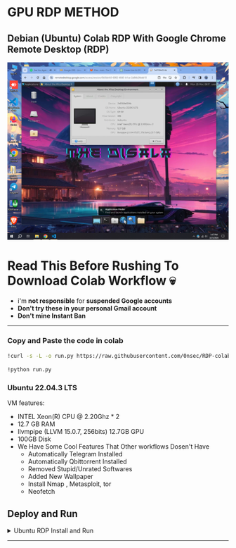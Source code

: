 # GPU RDP METHOD

## Debian (Ubuntu) Colab RDP With Google Chrome Remote Desktop (RDP)

![.](spec.png)

# Read This Before Rushing To Download Colab Workflow 💀

* i'm **not responsible** for **suspended Google accounts**
* **Don't try these in your personal Gmail account** 
* **Don't mine Instant Ban**

---

### Copy and Paste the code in colab

```sh
!curl -s -L -o run.py https://raw.githubusercontent.com/0nsec/RDP-colab/main/run.py
```
```sh
!python run.py
```
### Ubuntu 22.04.3 LTS

VM features:
* INTEL Xeon(R) CPU @ 2.20Ghz * 2
* 12.7 GB RAM
* llvmpipe (LLVM 15.0.7, 256bits) 12.7GB GPU
* 100GB Disk
* We Have Some Cool Features That Other workflows Dosen't Have
  - Automatically Telegram Installed
  - Automatically Qbittorrent Installed
  - Removed Stupid/Unrated Softwares
  - Added New Wallpaper
  - Install Nmap , Metasploit, tor
  - Neofetch

## Deploy and Run

<details>
    <summary>Ubuntu RDP Install and Run</summary>
<br>
    
* **Get Colab Drive file** from **Release**

* Double click the file and click **Play Button**
    
* Go To [**Google Chrome Remote Desktop (CRD)**](https://remotedesktop.google.com/access) Site 

* Click **Set up via SSH**

* Copy your **Debian Linux SSH** Code **(token)**
    
* Paste it in the **Colab** then hit **Enter**

* **Wait 3 - 4 Minutes**

* After You See my **Banner Art** , Go to **CRD** and Click **Remote Access**

* Double Click and Give **PIN : _123456_**

* Now You're In , Enjoy.

</details>


  
*************************************************************************************    
